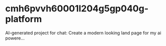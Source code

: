 # cmh6pvvh60001l204g5gp040g-platform
AI-generated project for chat: Create a modern looking land page for my ai powere...
